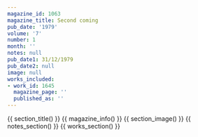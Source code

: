 ```yaml
---
magazine_id: 1063
magazine_title: Second coming
pub_date: '1979'
volume: '7'
number: 1
month: ''
notes: null
pub_date1: 31/12/1979
pub_date2: null
image: null
works_included:
- work_id: 1645
  magazine_page: ''
  published_as: ''
---
```


{{ section_title() }}
{{ magazine_info() }}
{{ section_image() }}
{{ notes_section() }}
{{ works_section() }}

